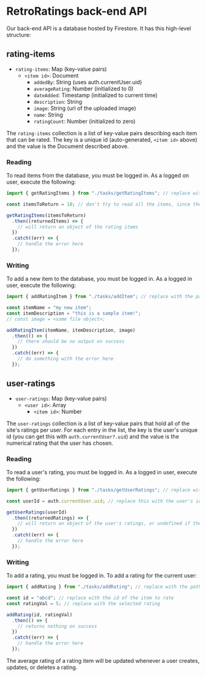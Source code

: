 # RetroRatings back-end API

Our back-end API is a database hosted by Firestore. It has this high-level structure:

## rating-items

- `rating-items`: Map (key-value pairs)
  - `<item id>`: Document
    - `addedBy`: String (uses auth.currentUser.uid)
    - `averageRating`: Number (initialized to 0)
    - `dateAdded`: Timestamp (initialized to current time)
    - `description`: String
    - `image`: String (url of the uploaded image)
    - `name`: String
    - `ratingCount`: Number (initialized to zero)

The `rating-items` collection is a list of key-value pairs describing each item that can be rated. The key is a unique id (auto-generated, `<item id>` above) and the value is the Document described above.

### Reading

To read items from the database, you must be logged in. As a logged on user, execute the following:

```ts
import { getRatingItems } from "./tasks/getRatingItems"; // replace with the path to getRatingItems.ts relative to the current file

const itemsToReturn = 10; // don't try to read all the items, since there may be a large amount

getRatingItems(itemsToReturn)
  .then((returnedItems) => {
    // will return an object of the rating items
  })
  .catch((err) => {
    // handle the error here
  });
```

### Writing

To add a new item to the database, you must be logged in. As a logged in user, execute the following:

```ts
import { addRatingItem } from "./tasks/addItem"; // replace with the path to addItem.ts relative to the current file

const itemName = "my new item";
const itemDescription = "this is a sample item!";
// const image = <some file object>;

addRatingItem(itemName, itemDescription, image)
  .then(() => {
    // there should be no output on success
  })
  .catch((err) => {
    // do something with the error here
  });
```

## user-ratings

- `user-ratings`: Map (key-value pairs)
  - `<user id>`: Array
    - `<item id>`: Number

The `user-ratings` collection is a list of key-value pairs that hold all of the site's ratings per user. For each entry in the list, the key is the user's unique id (you can get this with `auth.currentUser?.uid`) and the value is the numerical rating that the user has chosen.

### Reading

To read a user's rating, you must be logged in. As a logged in user, execute the following:

```ts
import { getUserRatings } from "./tasks/getUserRatings"; // replace with the path to getUserRatings.ts relative to the current file

const userId = auth.currentUser.uid; // replace this with the user's id

getUserRatings(userId)
  .then((returnedRatings) => {
    // will return an object of the user's ratings, or undefined if they haven't rated anything
  })
  .catch((err) => {
    // handle the error here
  });
```

### Writing

To add a rating, you must be logged in. To add a rating for the current user:

```ts
import { addRating } from "./tasks/addRating"; // replace with the path to addRating.ts relative to the current file

const id = "abcd"; // replace with the id of the item to rate
const ratingVal = 5; // replace with the selected rating

addRating(id, ratingVal)
  .then(() => {
    // returns nothing on success
  })
  .catch((err) => {
    // handle the error here
  });
```

The average rating of a rating item will be updated whenever a user creates, updates, or deletes a rating.